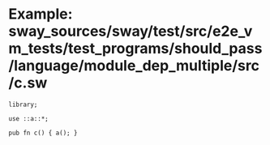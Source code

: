 # Example: sway_sources/sway/test/src/e2e_vm_tests/test_programs/should_pass/language/module_dep_multiple/src/c.sw

```sway
library;

use ::a::*;

pub fn c() { a(); }

```
